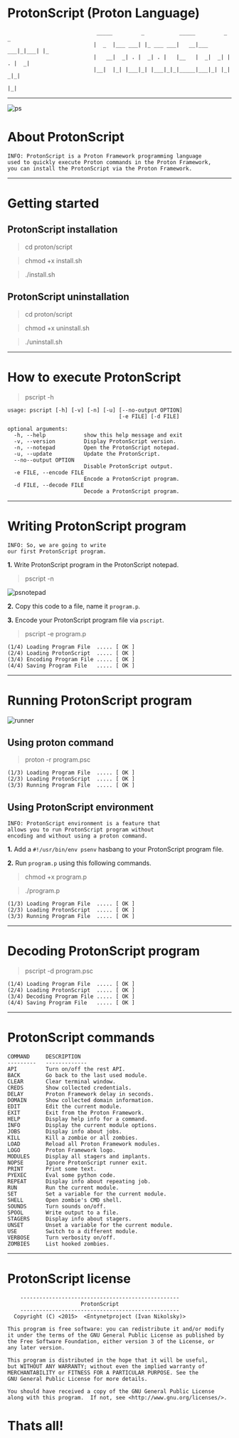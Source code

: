 # ProtonScript (Proton Language)

                                _____         _           _____         _     _   
                               |  _  |___ ___| |_ ___ ___|   __|___ ___|_|___| |_ 
                               |   __|  _| . |  _| . |   |__   |  _|  _| | . |  _|
                               |__|  |_| |___|_| |___|_|_|_____|___|_| |_|  _|_|  
                                                                         |_|  
***

![ps](https://user-images.githubusercontent.com/54115104/68995309-36c52980-089d-11ea-8852-f89ff5b07a17.png)

# About ProtonScript

    INFO: ProtonScript is a Proton Framework programming language
    used to quickly execute Proton commands in the Proton Framework, 
    you can install the ProtonScript via the Proton Framework.
    
***

# Getting started

## ProtonScript installation

> cd proton/script

> chmod +x install.sh

> ./install.sh

## ProtonScript uninstallation

> cd proton/script

> chmod +x uninstall.sh

> ./uninstall.sh

***

# How to execute ProtonScript

> pscript -h

```
usage: pscript [-h] [-v] [-n] [-u] [--no-output OPTION] 
                                   [-e FILE] [-d FILE]
                                   
optional arguments:
  -h, --help            show this help message and exit
  -v, --version         Display ProtonScript version.
  -n, --notepad         Open the ProtonScript notepad.
  -u, --update          Update the ProtonScript.
  --no--output OPTION   
                        Disable ProtonScript output.
  -e FILE, --encode FILE
                        Encode a ProtonScript program.
  -d FILE, --decode FILE 
                        Decode a ProtonScript program.
```

***

# Writing ProtonScript program

    INFO: So, we are going to write 
    our first ProtonScript program.
    
**1.** Write ProtonScript program in the ProtonScript notepad.    
    
> pscript -n

![psnotepad](https://user-images.githubusercontent.com/54115104/68992304-ab3aa100-087a-11ea-8acb-4402ffbb6fcd.png)

**2.** Copy this code to a file, name it `program.p`.

**3.** Encode your ProtonScript program file via `pscript`.

> pscript -e program.p

```
(1/4) Loading Program File  ..... [ OK ]
(2/4) Loading ProtonScript  ..... [ OK ]
(3/4) Encoding Program File ..... [ OK ]
(4/4) Saving Program File   ..... [ OK ]
```

***

# Running ProtonScript program

![runner](https://user-images.githubusercontent.com/54115104/69009297-12cd1b00-0965-11ea-8963-5e229003bfbf.png)

## Using proton command

> proton -r program.psc

```
(1/3) Loading Program File  ..... [ OK ]
(2/3) Loading ProtonScript  ..... [ OK ]
(3/3) Running Program File  ..... [ OK ]
```

## Using ProtonScript environment

    INFO: ProtonScript environment is a feature that 
    allows you to run ProtonScript program without 
    encoding and without using a proton command.

**1.** Add a `#!/usr/bin/env psenv` hasbang to your ProtonScript program file.

**2.** Run `program.p` using this following commands.

> chmod +x program.p

> ./program.p

```
(1/3) Loading Program File  ..... [ OK ]
(2/3) Loading ProtonScript  ..... [ OK ]
(3/3) Running Program File  ..... [ OK ]
```

***

# Decoding ProtonScript program

> pscript -d program.psc

```
(1/4) Loading Program File  ..... [ OK ]
(2/4) Loading ProtonScript  ..... [ OK ]
(3/4) Decoding Program File ..... [ OK ]
(4/4) Saving Program File   ..... [ OK ]
```

***

# ProtonScript commands

    COMMAND     DESCRIPTION     
    ---------   -------------   
    API         Turn on/off the rest API.
    BACK        Go back to the last used module.
    CLEAR       Clear terminal window.
    CREDS       Show collected credentials.
    DELAY       Proton Framework delay in seconds.
    DOMAIN      Show collected domain information.
    EDIT        Edit the current module.
    EXIT        Exit from the Proton Framework.
    HELP        Display help info for a command.
    INFO        Display the current module options.
    JOBS        Display info about jobs.
    KILL        Kill a zombie or all zombies.
    LOAD        Reload all Proton Framework modules.
    LOGO        Proton Framework logo.
    MODULES     Display all stagers and implants.
    NOPSE       Ignore ProtonScript runner exit.
    PRINT       Print some text.
    PYEXEC      Eval some python code.
    REPEAT      Display info about repeating job.
    RUN         Run the current module.
    SET         Set a variable for the current module.
    SHELL       Open zombie's CMD shell.
    SOUNDS      Turn sounds on/off.
    SPOOL       Write output to a file.
    STAGERS     Display info about stagers.
    UNSET       Unset a variable for the current module.
    USE         Switch to a different module.
    VERBOSE     Turn verbosity on/off.
    ZOMBIES     List hooked zombies.
    
***

# ProtonScript license

```
    --------------------------------------------------
                       ProtonScript          
    --------------------------------------------------
  Copyright (C) <2015>  <Entynetproject (Ivan Nikolsky)>

This program is free software: you can redistribute it and/or modify
it under the terms of the GNU General Public License as published by
the Free Software Foundation, either version 3 of the License, or
any later version.

This program is distributed in the hope that it will be useful,
but WITHOUT ANY WARRANTY; without even the implied warranty of
MERCHANTABILITY or FITNESS FOR A PARTICULAR PURPOSE. See the
GNU General Public License for more details.

You should have received a copy of the GNU General Public License
along with this program.  If not, see <http://www.gnu.org/licenses/>.                
```
    
# Thats all!
